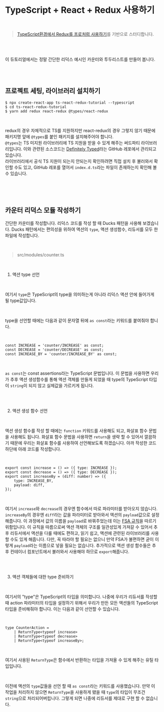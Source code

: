 # TypeScript + React + Redux 사용하기

<br />

> [TypeScript환경에서 Redux를 프로처럼 사용하기](https://velog.io/@velopert/use-typescript-and-redux-like-a-pro)를 기반으로 스터디합니다.

<br />
<br />

이 듀토리얼에서는 정말 간단한 리덕스 예시인 카운터와 투두리스트를 만들어 봅니다.

<br />
<br />

## 프로젝트 세팅, 라이브러리 설치하기

```
$ npx create-react-app ts-react-redux-tutorial --typescript
$ cd ts-react-redux-tutorial
$ yarn add redux react-redux @types/react-redux
```

<br />

redux의 경우 자체적으로 TS를 지원하지만 react-redux의 경우 그렇지 않기 때문에 패키지명 앞에 `@types`를 붙인 패키지를 설치해주어야 합니다.
<br />
`@types`는 TS 미지원 라이브러리에 TS 지원을 받을 수 있게 해주는 써드파티 라이브러리입니다. 이와 관련된 소스코드는 [Definitely Typed](https://github.com/DefinitelyTyped/DefinitelyTyped)라는 GitHub 레포에서 관리되고 있습니다.
<br />
라이브러리에서 공식 TS 지원이 되는지 안되는지 확인하려면 직접 설치 후 불러와서 확인할 수도 있고, GitHub 레포를 열어서 `index.d.ts`라는 파일이 존재하는지 확인해 볼 수 있습니다.

<br />
<br />
<br />

## 카운터 리덕스 모듈 작성하기

간단한 카운터를 작성합니다. 리덕스 코드를 작성 할 때 Ducks 패턴을 사용해 보겠습니다. Ducks 패턴에서는 편의성을 위하여 액션의 `type`, 액션 생성함수, 리듀서를 모두 한 파일에 작성합니다.

<br />

> src/modules/counter.ts

<br />

1. 액션 type 선언

<br />

여기서 `type`은 TypeScript의 type을 의미하는게 아니라 리덕스 액션 안에 들어가게 될 type값입니다.

<br />

type을 선언할 때에는 다음과 같이 문자열 뒤에 `as const`라는 키워드를 붙여줘야 합니다.

<br />

```
const INCREASE = 'counter/INCREASE' as const;
const DECREASE = 'counter/DECREASE' as const;
const INCREASE_BY = 'counter/INCREASE_BY' as const;
```

<br />

`as const`는 const assertions라는 TypeScript 문법입니다. 이 문법을 사용하면 우리가 추후 액션 생성함수를 통해 액션 객체를 만들게 되었을 때 type의 TypeScript 타입이 `string`이 되지 않고 실제값을 가르키게 됩니다.

<br />
<br />

2. 액션 생성 함수 선언

<br />

액션 생성 함수를 작성 할 때에는 `function` 키워드를 사용해도 되고, 화살표 함수 문법을 사용해도 됩니다. 화살표 함수 문법을 사용하면 `return`을 생략 할 수 있어서 깔끔하기 때문에 우리는 화살표 함수를 사용하여 선언해보도록 하겠습니다. 아까 작성한 코드 하단에 아래 코드를 작성합니다.

<br />

```
export const increase = () => ({ type: INCREASE });
export const decrease = () => ({ type: DECREASE });
export const increaseBy = (diff: number) => ({
    type: INCREASE_BY,
    payload: diff,
});
```

<br />

여기서 `increase`와 `decrease`의 경우엔 함수에서 따로 파라미터를 받아오지 않습니다. `increaseBy`의 경우엔 `diff`라는 값을 파라미터로 받아와서 액션의 `payload`값으로 설정해줍니다. 이 과정에서 값의 이름을 `payload`로 바꿔주었는데 이는 [FSA 규칙](https://github.com/redux-utilities/flux-standard-action)을 따르기 위함입니다. 이 규칙을 따름으로써 액션 객체의 구조를 일관성있게 가져갈 수 있어서 추후 리듀서에서 액션을 다룰 때에도 편하고, 읽기 쉽고, 액션에 관련된 라이브러리를 사용할 수도 있게 해줍니다. 다만, 꼭 따라야 할 필요는 없으니 만약 FSA가 불편하면 굳이 이렇게 `payload`라는 이름으로 넣을 필요는 없습니다. 추가적으로 액션 생성 함수들은 추후 컨테이너 컴포넌트에서 불러와서 사용해야 하므로 `export`해줍니다.

<br />
<br />

3. 액션 객체들에 대한 type 준비하기

<br />

여기서의 "type"은 TypeScript의 타입을 의미합니다. 나중에 우리가 리듀서를 작성할 때 action 파라미터의 타입을 설정하기 위해서 우리가 만든 모든 액션들의 TypeScript 타입을 준비해줘야 합니다. 이는 다음과 같이 선언할 수 있습니다.

<br />

```
type CounterAction =
    | ReturnType<typeof increase>
    | ReturnType<typeof decrease>
    | ReturnType<typeof increaseBy>;
```

<br />

여기서 사용된 `ReturnType`은 함수에서 반환하는 타입을 가져올 수 있게 해주는 유틸 타입입니다.

<br />

이전에 액션의 `type`값들을 선언 할 때 `as const`라는 키워드를 사용했습니다. 만약 이 작업을 처리하지 않으면 `ReturnType`을 사용하게 됐을 때 `type`의 타입이 무조건 `string`으로 처리되어버립니다. 그렇게 되면 나중에 리듀서를 제대로 구현 할 수 없습니다.